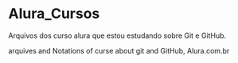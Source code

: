 # Alura_Cursos
Arquivos dos curso alura que estou estudando sobre Git e GitHub.


arquives and Notations of curse about git and GitHub, Alura.com.br
